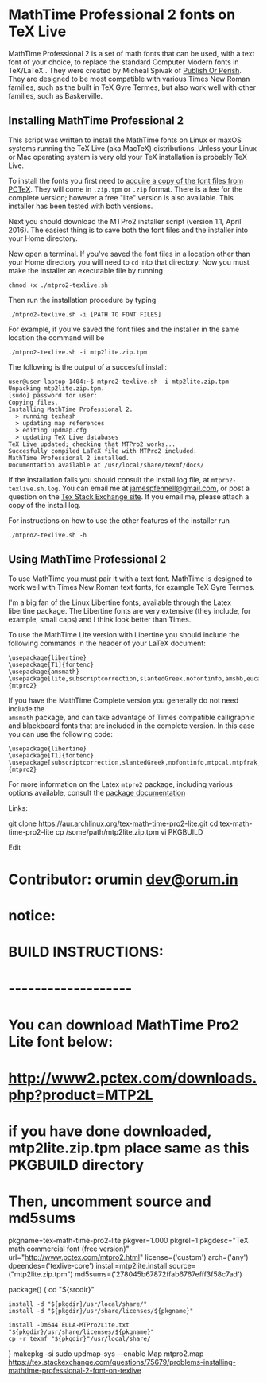 
# MathTime Professional 2 fonts on TeX Live

MathTime Professional 2 is a set of math fonts that can be used, with 
a text font of your choice, to replace the standard Computer Modern fonts 
in TeX/LaTeX . They were created by Micheal Spivak of 
[Publish Or Perish](http://www.mathpop.com).
They are designed to be most compatible with various Times New Roman families, such as the built in TeX Gyre Termes, but also work well with other families, such as Baskerville.

## Installing MathTime Professional 2

This script was written to install the MathTime fonts
on Linux or maxOS systems running the TeX Live (aka MacTeX) distributions. Unless your Linux or Mac operating system is very old your TeX installation is probably TeX Live.

To install the fonts you first need to 
[acquire a copy of the font files from PCTeX](http://www.pctex.com/mtpro2.html).
They will come in `.zip.tpm` or `.zip` format. 
There is a fee for the complete version; however a free "lite" version is also available. This installer has been tested with both versions.

Next you should download the MTPro2 installer script (version 1.1, April 2016). The easiest thing is to save both the font files and the installer into your Home directory.

Now open a terminal. If you've saved the font files in a location other than your Home directory you will need to `cd` into that directory. Now you must make the installer an executable file by running

    chmod +x ./mtpro2-texlive.sh

Then run the installation procedure by typing

    ./mtpro2-texlive.sh -i [PATH TO FONT FILES]

For example, if you've saved the font files and the installer in the same location the command will be

    ./mtpro2-texlive.sh -i mtp2lite.zip.tpm

The following is the output of a succesful install:

    user@user-laptop-1404:~$ mtpro2-texlive.sh -i mtp2lite.zip.tpm
    Unpacking mtp2lite.zip.tpm.
    [sudo] password for user: 
    Copying files.
    Installing MathTime Professional 2.
      > running texhash
      > updating map references
      > editing updmap.cfg
      > updating TeX Live databases
    TeX Live updated; checking that MTPro2 works...
    Succesfully compiled LaTeX file with MTPro2 included.
    MathTime Professional 2 installed.
    Documentation available at /usr/local/share/texmf/docs/	

If the installation fails you should consult the install log file, at 
`mtpro2-texlive.sh.log`. You can email me at jamespfennell@gmail.com, or post a question on the 
[Tex Stack Exchange site](https://tex.stackexchange.com). If you email me, please attach a copy of the install log.

For instructions on how to use the other features of the installer run

    ./mtpro2-texlive.sh -h

## Using MathTime Professional 2

To use MathTime you must pair it with a text font. MathTime is designed to work well with Times New Roman text fonts, for example TeX Gyre Termes.

I'm a big fan of the Linux Libertine fonts, available through the Latex libertine package. The Libertine fonts are very extensive (they include, for example, small caps) and I think look better than Times.

To use the MathTime Lite version with Libertine you should include the following commands in the header of your LaTeX document:

    \usepackage{libertine}
    \usepackage[T1]{fontenc}
    \usepackage{amsmath}
    \usepackage[lite,subscriptcorrection,slantedGreek,nofontinfo,amsbb,eucal]{mtpro2}

If you have the MathTime Complete version you generally do not need include the     
`amsmath` package, and can take advantage of Times compatible calligraphic and blackboard fonts that are included in the complete version. In this case you can use the following code:

    \usepackage{libertine}
    \usepackage[T1]{fontenc}
    \usepackage[subscriptcorrection,slantedGreek,nofontinfo,mtpcal,mtpfrak,mtphrb]{mtpro2}


For more information on the Latex `mtpro2` package, including
various options available, consult the 
[package documentation](http://www.pctex.com/files/managed/1/1b/mtpro2Abbrev.pdf)


Links:

git clone https://aur.archlinux.org/tex-math-time-pro2-lite.git
cd tex-math-time-pro2-lite
cp /some/path/mtp2lite.zip.tpm
vi PKGBUILD

Edit

# Contributor: orumin <dev@orum.in>

# notice:
#
# BUILD INSTRUCTIONS:
# -------------------
#
# You can download MathTime Pro2 Lite font below:
#
# http://www2.pctex.com/downloads.php?product=MTP2L
#
# if you have done downloaded, mtp2lite.zip.tpm place same as this PKGBUILD directory
# Then, uncomment source and md5sums

pkgname=tex-math-time-pro2-lite
pkgver=1.000
pkgrel=1
pkgdesc="TeX math commercial font (free version)"
url="http://www.pctex.com/mtpro2.html"
license=('custom')
arch=('any')
dpeendes=('texlive-core')
install=mtp2lite.install
source=("mtp2lite.zip.tpm")
md5sums=('278045b67872ffab6767efff3f58c7ad')

package() {
    cd "${srcdir}"

    install -d "${pkgdir}/usr/local/share/"
    install -d "${pkgdir}/usr/share/licenses/${pkgname}"

    install -Dm644 EULA-MTPro2Lite.txt "${pkgdir}/usr/share/licenses/${pkgname}"
    cp -r texmf "${pkgdir}"/usr/local/share/
}
makepkg -si
sudo updmap-sys --enable Map mtpro2.map
https://tex.stackexchange.com/questions/75679/problems-installing-mathtime-professional-2-font-on-texlive
